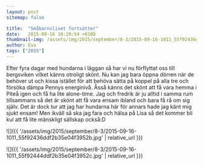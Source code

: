 ```yaml
---
layout: post
sitemap: false

title:  "Småbarnslivet fortsätter"
date:   2015-09-16 10:20:54 +0100
thumbnail-img: /assets/img/2015/september/8-3/2015-09-16-1011_55f92436ddf2b35e04f3952b.jpg
author: Eva
tags: ["2015"]
---
```


Efter fyra dagar med hundarna i läggan så har vi nu förflyttat oss till bergsviken vilket känns otroligt skönt. Nu kan jag bara öppna dörren när de behöver ut och kissa istället för att behöva sätta på koppel på alla tre och försöka dämpa Pennys energinivå. Åsså känns det skönt att få vara hemma i Piteå igen och få ha lite alone-time. Jag och fredrik är ju alltid i samma rum tillsammans så det är skönt att få vara ensam ibland och bara få rå om sig själv. Det är dock tur att jag har hundarna här för annars hade jag känt mig sjukt ensam! Men ikväll så ska jag fara och hälsa på Lisa så det kommer bli kul att få lite mänskligt sällskap också:D

![]({{ '/assets/img/2015/september/8-3/2015-09-16-1011_55f92436ddf2b35e04f3952b.jpg'  | relative_url }})

![]({{ '/assets/img/2015/september/8-3/2015-09-16-1011_55f92444ddf2b35e04f3952c.jpg'  | relative_url }})

